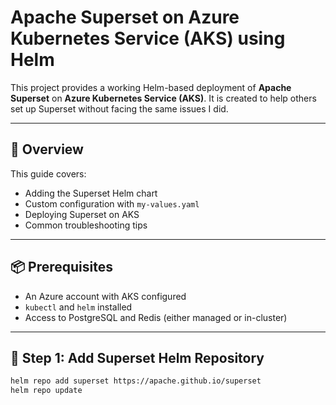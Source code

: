 # Apache Superset on Azure Kubernetes Service (AKS) using Helm

This project provides a working Helm-based deployment of **Apache Superset** on **Azure Kubernetes Service (AKS)**. It is created to help others set up Superset without facing the same issues I did.

---

## 🚀 Overview

This guide covers:
- Adding the Superset Helm chart
- Custom configuration with `my-values.yaml`
- Deploying Superset on AKS
- Common troubleshooting tips

---

## 📦 Prerequisites

- An Azure account with AKS configured
- `kubectl` and `helm` installed
- Access to PostgreSQL and Redis (either managed or in-cluster)

---

## 🔧 Step 1: Add Superset Helm Repository

```bash
helm repo add superset https://apache.github.io/superset
helm repo update
